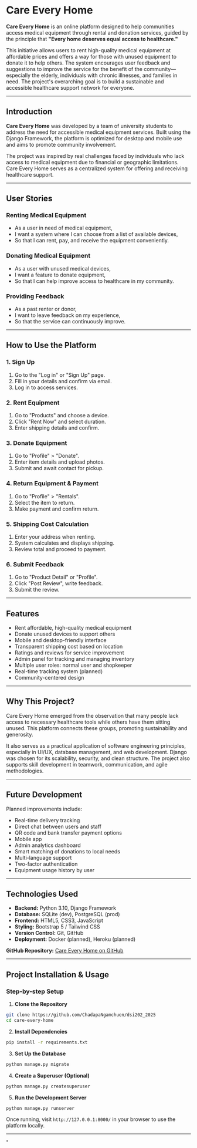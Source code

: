 # Care Every Home

**Care Every Home** is an online platform designed to help communities access medical equipment through rental and donation services, guided by the principle that **"Every home deserves equal access to healthcare."**

This initiative allows users to rent high-quality medical equipment at affordable prices and offers a way for those with unused equipment to donate it to help others. The system encourages user feedback and suggestions to improve the service for the benefit of the community—especially the elderly, individuals with chronic illnesses, and families in need. The project's overarching goal is to build a sustainable and accessible healthcare support network for everyone.

---

##  Introduction

**Care Every Home** was developed by a team of university students to address the need for accessible medical equipment services. Built using the Django Framework, the platform is optimized for desktop and mobile use and aims to promote community involvement.

The project was inspired by real challenges faced by individuals who lack access to medical equipment due to financial or geographic limitations. Care Every Home serves as a centralized system for offering and receiving healthcare support.

---

##  User Stories

###  Renting Medical Equipment

* As a user in need of medical equipment,
* I want a system where I can choose from a list of available devices,
* So that I can rent, pay, and receive the equipment conveniently.

###  Donating Medical Equipment

* As a user with unused medical devices,
* I want a feature to donate equipment,
* So that I can help improve access to healthcare in my community.

###  Providing Feedback

* As a past renter or donor,
* I want to leave feedback on my experience,
* So that the service can continuously improve.

---

##  How to Use the Platform

### 1. Sign Up

1. Go to the "Log in" or "Sign Up" page.
2. Fill in your details and confirm via email.
3. Log in to access services.

### 2. Rent Equipment

1. Go to "Products" and choose a device.
2. Click "Rent Now" and select duration.
3. Enter shipping details and confirm.

### 3. Donate Equipment

1. Go to "Profile" > "Donate".
2. Enter item details and upload photos.
3. Submit and await contact for pickup.

### 4. Return Equipment & Payment

1. Go to "Profile" > "Rentals".
2. Select the item to return.
3. Make payment and confirm return.

### 5. Shipping Cost Calculation

1. Enter your address when renting.
2. System calculates and displays shipping.
3. Review total and proceed to payment.

### 6. Submit Feedback

1. Go to "Product Detail" or "Profile".
2. Click "Post Review", write feedback.
3. Submit the review.

---

##  Features

* Rent affordable, high-quality medical equipment
* Donate unused devices to support others
* Mobile and desktop-friendly interface
* Transparent shipping cost based on location
* Ratings and reviews for service improvement
* Admin panel for tracking and managing inventory
* Multiple user roles: normal user and shopkeeper
* Real-time tracking system (planned)
* Community-centered design

---

##  Why This Project?

Care Every Home emerged from the observation that many people lack access to necessary healthcare tools while others have them sitting unused. This platform connects these groups, promoting sustainability and generosity.

It also serves as a practical application of software engineering principles, especially in UI/UX, database management, and web development. Django was chosen for its scalability, security, and clean structure. The project also supports skill development in teamwork, communication, and agile methodologies.

---

##  Future Development

Planned improvements include:

* Real-time delivery tracking
* Direct chat between users and staff
* QR code and bank transfer payment options
* Mobile app
* Admin analytics dashboard
* Smart matching of donations to local needs
* Multi-language support
* Two-factor authentication
* Equipment usage history by user

---

##  Technologies Used

* **Backend:** Python 3.10, Django Framework
* **Database:** SQLite (dev), PostgreSQL (prod)
* **Frontend:** HTML5, CSS3, JavaScript
* **Styling:** Bootstrap 5 / Tailwind CSS
* **Version Control:** Git, GitHub
* **Deployment:** Docker (planned), Heroku (planned)

**GitHub Repository:** [Care Every Home on GitHub](https://github.com/ChadapaNgamchuen/dsi202_2025)

---

##  Project Installation & Usage

### Step-by-step Setup

1. **Clone the Repository**

```bash
git clone https://github.com/ChadapaNgamchuen/dsi202_2025
cd care-every-home
```

2. **Install Dependencies**

```bash
pip install -r requirements.txt
```

3. **Set Up the Database**

```bash
python manage.py migrate
```

4. **Create a Superuser (Optional)**

```bash
python manage.py createsuperuser
```

5. **Run the Development Server**

```bash
python manage.py runserver
```

Once running, visit `http://127.0.0.1:8000/` in your browser to use the platform locally.

---
"
